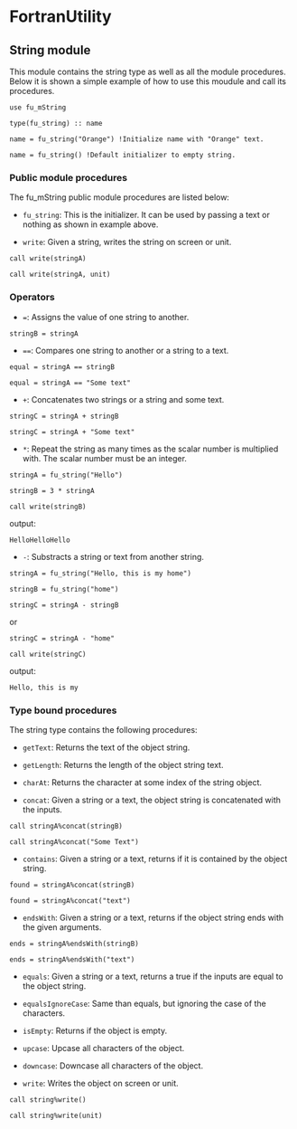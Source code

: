 # FortranUtility

## String module

This module contains the string type as well as all the module procedures. Below it is shown a simple example of how to use this moudule and call its procedures.

```
use fu_mString

type(fu_string) :: name 

name = fu_string("Orange") !Initialize name with "Orange" text.

name = fu_string() !Default initializer to empty string.
```

### Public module procedures

The fu_mString public module procedures are listed below:

- `fu_string`: This is the initializer. It can be used by passing a text or nothing as shown in example above.

- `write`: Given a string, writes the string on screen or unit.

```
call write(stringA)
    
call write(stringA, unit) 
```

### Operators

- `=`: Assigns the value of one string to another.

```
stringB = stringA
```

- `==`: Compares one string to another or a string to a text.

```
equal = stringA == stringB

equal = stringA == "Some text"
```    

- `+`: Concatenates two strings or a string and some text.

```
stringC = stringA + stringB

stringC = stringA + "Some text"
```   

- `*`: Repeat the string as many times as the scalar number is multiplied with. The scalar number must be an integer.

```
stringA = fu_string("Hello")
    
stringB = 3 * stringA
    
call write(stringB)
```     

output:
    
```    
HelloHelloHello
```

- `-`: Substracts a string or text from another string.

```
stringA = fu_string("Hello, this is my home")

stringB = fu_string("home")

stringC = stringA - stringB
```    

or

```
stringC = stringA - "home"

call write(stringC)
```    

output:

```
Hello, this is my 
```    

### Type bound procedures

The string type contains the following procedures:

- `getText`: Returns the text of the object string. 
                 
- `getLength`: Returns the length of the object string text.

- `charAt`: Returns the character at some index of the string object. 
      
- `concat`: Given a string or a text, the object string is concatenated with the inputs.

```
call stringA%concat(stringB)
  
call stringA%concat("Some Text")
```
                                                 
- `contains`: Given a string or a text, returns if it is contained by the object string.

```
found = stringA%concat(stringB)
  
found = stringA%concat("text")
```    
                                                     
- `endsWith`: Given a string or a text, returns if the object string ends with the given arguments.

```
ends = stringA%endsWith(stringB)
  
ends = stringA%endsWith("text")    
```
                    
- `equals`: Given a string or a text, returns a true if the inputs are equal to the object string. 
                 
- `equalsIgnoreCase`: Same than equals, but ignoring the case of the characters.          
                         
- `isEmpty`: Returns if the object is empty.

- `upcase`: Upcase all characters of the object.

- `downcase`: Downcase all characters of the object.

- `write`: Writes the object on screen or unit.

```
call string%write()
  
call string%write(unit)
```
